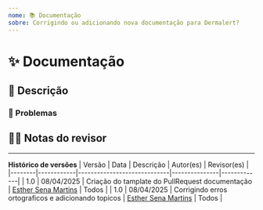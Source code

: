 ```yaml
---
nome: 📚 Documentação
sobre: ​​Corrigindo ou adicionando nova documentação para Dermalert?
---
```


<!---
Obrigado por registrar uma solicitação de pull 😄! Antes de enviar, leia o seguinte:

Pesquise problemas abertos/fechados antes de enviar, pois alguém pode ter enviado a mesma coisa antes!
-->

# ✨ Documentação

## 📖 Descrição

<!---
Forneça algum contexto e uma descrição do seu trabalho.
-->

### 🎫 Problemas

<!---
* Liste e vincule os problemas relevantes aqui.
-->

## 👩‍💻 Notas do revisor

<!---
Forneça algumas notas para os revisores para ajudá-los a fornecer feedback direcionado.
-->

------

**Histórico de versões**
| Versão | Data       | Descrição                   | Autor(es)     | Revisor(es) |
|--------|------------|-----------------------------|---------------|-------------|
| 1.0    | 08/04/2025 | Criação do tamplate do PullRequest documentação | [Esther Sena Martins](https://github.com/esmsena) | Todos |
| 1.0    | 08/04/2025 | Corrigindo erros ortograficos e adicionando topicos  | [Esther Sena Martins](https://github.com/esmsena) | Todos |
